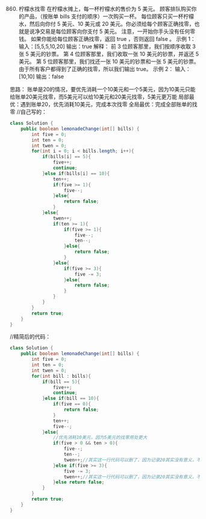 

860. 柠檬水找零
在柠檬水摊上，每一杯柠檬水的售价为 5 美元。
顾客排队购买你的产品，（按账单 bills 支付的顺序）一次购买一杯。
每位顾客只买一杯柠檬水，然后向你付 5 美元、10 美元或 20 美元。你必须给每个顾客正确找零，也就是说净交易是每位顾客向你支付 5 美元。
注意，一开始你手头没有任何零钱。
如果你能给每位顾客正确找零，返回 true ，否则返回 false 。
示例 1：
输入：[5,5,5,10,20]
输出：true
解释：
前 3 位顾客那里，我们按顺序收取 3 张 5 美元的钞票。
第 4 位顾客那里，我们收取一张 10 美元的钞票，并返还 5 美元。
第 5 位顾客那里，我们找还一张 10 美元的钞票和一张 5 美元的钞票。
由于所有客户都得到了正确的找零，所以我们输出 true。
示例 2：
输入：[10,10]
输出：false

思路：
账单是20的情况，要优先消耗一个10美元和一个5美元，因为10美元只能给账单20美元找零，而5美元可以给10美元和20美元找零，5美元更万能
局部最优：遇到账单20，优先消耗10美元，完成本次找零
全局最优：完成全部账单的找零
//自己写的：
```java
class Solution {
    public boolean lemonadeChange(int[] bills) {
        int five = 0;
        int ten = 0;
        int twen = 0;
        for(int i = 0; i < bills.length; i++){
            if(bills[i] == 5){
                five++;
                continue;
            }else if(bills[i] == 10){
                ten++;
                if(five >= 1){
                    five--;
                }else{
                    return false;
                }
            }else{
                twen++;
                if(ten >= 1){
                    if(five >= 1){
                        five--;
                        ten--;
                    }else{
                        return false;
                    }
                }else{
                    if(five >= 3){
                        five -= 3;
                    }else{
                        return false;
                    }
                }
            }
        }
        return true;
    }
}
```
//精简后的代码：
```java
class Solution {
    public boolean lemonadeChange(int[] bills) {
        int five = 0;
        int ten = 0;
        int twen = 0;
        for(int bill : bills){
            if(bill == 5){
                five++;
                continue;
            }else if(bill == 10){
                if(five == 0){
                    return false;
                }
                ten++;
                five--;
            }else{
                //优先消耗10美元，因为5美元的找零用处更大
                if(five > 0 && ten > 0){
                    five--;
                    ten--;
                    twen++;//其实这一行代码可以删了，因为记录20其实没有意义，不会用20来找零
                }else if(five >= 3){
                    five -= 3;
                    twen++;//其实这一行代码可以删了，因为记录20其实没有意义，不会用20来找零
                }else return false;
            }
        }
        return true;
    }
}
```